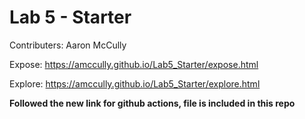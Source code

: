 # Lab 5 - Starter

Contributers: Aaron McCully

Expose: https://amccully.github.io/Lab5_Starter/expose.html

Explore: https://amccully.github.io/Lab5_Starter/explore.html

**Followed the new link for github actions, file is included in this repo**
